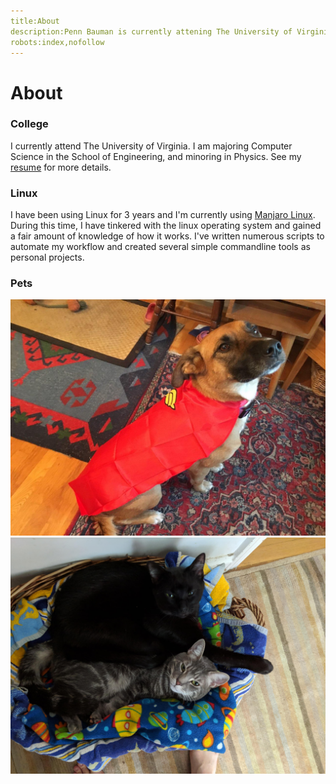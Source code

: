 ```yaml
---
title:About
description:Penn Bauman is currently attening The University of Virginia. He is majoring Computer Science in the School of Engineering, and minoring in Physics.
robots:index,nofollow
---
```


# About

### College
I currently attend The University of Virginia. I am majoring Computer Science in the School of Engineering, and minoring in Physics. See my [resume](/resume) for more details.

### Linux
I have been using Linux for 3 years and I'm currently using [Manjaro Linux](https://manjaro.org). During this time, I have tinkered with the linux operating system and gained a fair amount of knowledge of how it works. I've written numerous scripts to automate my workflow and created several simple commandline tools as personal projects.

### Pets
<img src="/files/img/bella_wonderwoman.jpg">
<img src="/files/img/inky_shiro_basket.jpg">

